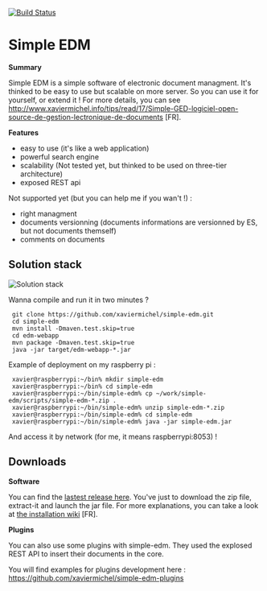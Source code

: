 [![Build Status](https://travis-ci.org/xaviermichel/simple-edm.png?branch=master)](https://travis-ci.org/xaviermichel/simple-edm)


Simple EDM
==========


**Summary**

Simple EDM is a simple software of electronic document managment. It's thinked to be easy to use but scalable on more server. So you can use it for yourself, or extend it !
For more details, you can see http://www.xaviermichel.info/tips/read/17/Simple-GED-logiciel-open-source-de-gestion-lectronique-de-documents [FR].

**Features**

- easy to use (it's like a web application)
- powerful search engine
- scalability (Not tested yet, but thinked to be used on three-tier architecture)
- exposed REST api

Not supported yet (but you can help me if you wan't !) :

- right managment
- documents versionning (documents informations are versionned by ES, but not documents themself)
- comments on documents


Solution stack
--------------

![Solution stack](https://docs.google.com/drawings/d/1TRDdSgP6r0zwp2dezgcPhncy-NdKfb9r6bKF52U0QUE/pub?w=939&amp;h=643)


Wanna compile and run it in two minutes ?

     git clone https://github.com/xaviermichel/simple-edm.git
     cd simple-edm
     mvn install -Dmaven.test.skip=true
     cd edm-webapp
     mvn package -Dmaven.test.skip=true
     java -jar target/edm-webapp-*.jar


Example of deployment on my raspberry pi :

     xavier@raspberrypi:~/bin% mkdir simple-edm
     xavier@raspberrypi:~/bin% cd simple-edm
     xavier@raspberrypi:~/bin/simple-edm% cp ~/work/simple-edm/scripts/simple-edm-*.zip .
     xavier@raspberrypi:~/bin/simple-edm% unzip simple-edm-*.zip
     xavier@raspberrypi:~/bin/simple-edm% cd simple-edm
     xavier@raspberrypi:~/bin/simple-edm% java -jar simple-edm.jar

And access it by network (for me, it means raspberrypi:8053) !


Downloads
---------

**Software**

You can find the [lastest release here](https://github.com/xaviermichel/simple-edm/releases). You've just to download the zip file, extract-it and launch the jar file.
For more explanations, you can take a look at [the installation wiki](https://github.com/xaviermichel/simple-edm/wiki/Comment-installer-simple-ged) [FR].



**Plugins**

You can also use some plugins with simple-edm. They used the explosed REST API to insert their documents in the core.


You will find examples for plugins development here : https://github.com/xaviermichel/simple-edm-plugins

